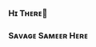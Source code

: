 ### Hɪ Tʜᴇʀᴇ👋
### Sᴀᴠᴀɢᴇ Sᴀᴍᴇᴇʀ Hᴇʀᴇ

<!--
**sameerpanthi/sameerpanthi** is a ✨ _special_ ✨ repository because its `README.md` (this file) appears on your GitHub profile.

Here are some ideas to get you started:

- 🔭 I'ᴀᴍ Cᴜʀʀᴇɴᴛʟʏ Wᴏʀᴋɪɴɢ Oɴ ᴇᴠᴇʀʏᴛʜɪɴɢ Rᴇʟᴀᴛᴇᴅ ᴛᴏ ᴛᴇᴀᴍ sᴀᴠᴀɢᴇ
- 🌱 ɪ'ᴀᴍ ᴄᴜʀʀᴇɴᴛʟʏ ʟᴇᴀʀɴɪɴɢ ᴄᴏᴅɪɴɢ
